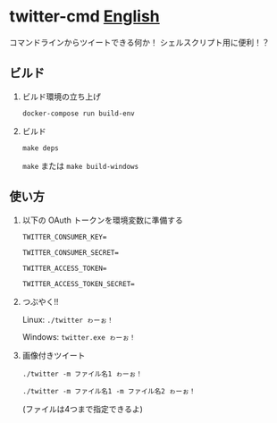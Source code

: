 # twitter-cmd [English](README.md)
コマンドラインからツイートできる何か！ シェルスクリプト用に便利！？

## ビルド
1. ビルド環境の立ち上げ

    `docker-compose run build-env`

2. ビルド

    `make deps`

    `make` または `make build-windows`

## 使い方
1. 以下の OAuth トークンを環境変数に準備する

    `TWITTER_CONSUMER_KEY=`

    `TWITTER_CONSUMER_SECRET=`

    `TWITTER_ACCESS_TOKEN=`

    `TWITTER_ACCESS_TOKEN_SECRET=`

2. つぶやく!!

    Linux: `./twitter ゎーぉ！`

    Windows: `twitter.exe ゎーぉ！`

3. 画像付きツイート

    `./twitter -m ファイル名1 ゎーぉ！`

    `./twitter -m ファイル名1 -m ファイル名2 ゎーぉ！`

    (ファイルは4つまで指定できるよ)
